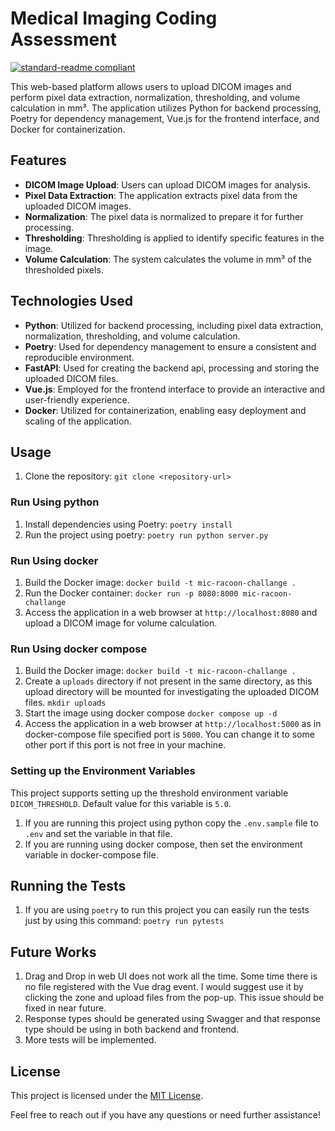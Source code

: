 # Medical Imaging Coding Assessment
[![standard-readme compliant](https://img.shields.io/badge/poetry-vue_js-blue)](https://github.com/06rajesh)


This web-based platform allows users to upload DICOM images and perform pixel data extraction, normalization, thresholding, and volume calculation in mm³. The application utilizes Python for backend processing, Poetry for dependency management, Vue.js for the frontend interface, and Docker for containerization.

## Features
- **DICOM Image Upload**: Users can upload DICOM images for analysis.
- **Pixel Data Extraction**: The application extracts pixel data from the uploaded DICOM images.
- **Normalization**: The pixel data is normalized to prepare it for further processing.
- **Thresholding**: Thresholding is applied to identify specific features in the image.
- **Volume Calculation**: The system calculates the volume in mm³ of the thresholded pixels.

## Technologies Used
- **Python**: Utilized for backend processing, including pixel data extraction, normalization, thresholding, and volume calculation.
- **Poetry**: Used for dependency management to ensure a consistent and reproducible environment.
- **FastAPI**: Used for creating the backend api, processing and storing the uploaded DICOM files.
- **Vue.js**: Employed for the frontend interface to provide an interactive and user-friendly experience.
- **Docker**: Utilized for containerization, enabling easy deployment and scaling of the application.

## Usage
1. Clone the repository: `git clone <repository-url>`
### Run Using python
1. Install dependencies using Poetry: `poetry install`
2. Run the project using poetry: `poetry run python server.py`
### Run Using docker
1. Build the Docker image: `docker build -t mic-racoon-challange .`
2. Run the Docker container: `docker run -p 8080:8000 mic-racoon-challange`
3. Access the application in a web browser at `http://localhost:8080` and upload a DICOM image for volume calculation.
### Run Using docker compose
1. Build the Docker image: `docker build -t mic-racoon-challange .`
2. Create a `uploads` directory if not present in the same directory, as this upload directory will be mounted for investigating the uploaded DICOM files. `mkdir uploads`
3. Start the image using docker compose `docker compose up -d`
4. Access the application in a web browser at `http://localhost:5000` as in docker-compose file specified port is `5000`. You can change it to some other port if this port is not free in your machine.
### Setting up the Environment Variables
This project supports setting up the threshold environment variable `DICOM_THRESHOLD`. Default value for this variable is `5.0`.
1. If you are running this project using python copy the `.env.sample` file to `.env` and set the variable in that file.
2. If you are running using docker compose, then set the environment variable in docker-compose file.

## Running the Tests
1. If you are using `poetry` to run this project you can easily run the tests just by using this command: `poetry run pytests`

## Future Works
1. Drag and Drop in web UI does not work all the time. Some time there is no file registered with the Vue drag event. I would suggest use it by clicking the zone and upload files from the pop-up. This issue should be fixed in near future.
2. Response types should be generated using Swagger and that response type should be using in both backend and frontend.
3. More tests will be implemented.

## License
This project is licensed under the [MIT License](LICENSE).

Feel free to reach out if you have any questions or need further assistance!